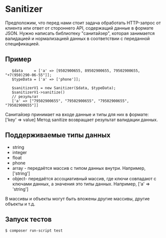 # Sanitizer

Предположим, что перед нами стоит задача обработать HTTP-запрос от клиента или ответ от
стороннего API, содержащий данные в формате JSON.
Нужно написать библиотеку "санитайзер", которая занимается валидацией и нормализацией
данных в соответствии с переданной спецификацией.
## Пример

 ```
    $data     = ['a' => [9502900655, 89502900655, 79502900655, "+7(950)290-06-55"]];
	$typeData = ['a' => ['phone']];

	$sanitizerV1 = new Sanitizer($data, $typeData);
	$sanitizerV1->sanitize()
	// результат
	['a' => ["79502900655", "79502900655", "79502900655", "79502900655"]]
```

Санитайзер принимает на входе данные и типы для них в формате:  ['key' => value]
Метод sanitize возвращает результат валидации данных.

## Поддерживаемые типы данных
* string
* integer
* float
* phone
* array - передаётся массив с типом данных внутри. Например, ['string']
* object- передаётся ассоциативный массив, где ключи совпадают с ключами данных, а значения это типы данных. Например, ['a' => 'string']

В массивы и объекты могут быть вложены другие массивы, другие объекты и т.д.


## Запуск тестов
```sh
$ composer run-script test
```
